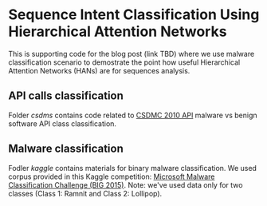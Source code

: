 # Sequence Intent Classification Using Hierarchical Attention Networks
This is supporting code for the blog post (link TBD) where we use malware classification scenario to demostrate the point how useful
Hierarchical Attention Networks (HANs) are for sequences analysis.

## API calls classification
Folder *csdms*  contains code related to [CSDMC 2010 API](http://csmining.org/index.php/malicious-software-datasets-.html)  malware vs benign software API 
class classification.

## Malware classification
Fodler *kaggle* contains materials for binary malware classification. We used corpus provided in this Kaggle competition:
 [Microsoft Malware Classification Challenge (BIG 2015)](https://www.kaggle.com/c/malware-classification). Note: we've used data only for two classes (Class 1: Ramnit and Class 2: Lollipop).

